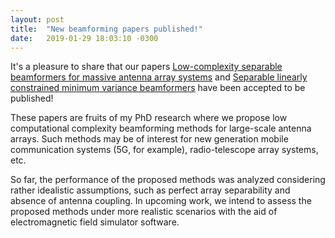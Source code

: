 ```yaml
---
layout: post
title:  "New beamforming papers published!"
date:   2019-01-29 18:03:10 -0300
---
```


It's a pleasure to share that our papers [Low-complexity separable beamformers for massive antenna array systems](http://dx.doi.org/10.1049/iet-spr.2018.5115) and [Separable linearly constrained minimum variance beamformers](http://dx.doi.org/10.1016/j.sigpro.2018.12.010) have been accepted to be published! 

These papers are fruits of my PhD research where we propose low computational complexity beamforming methods for large-scale antenna arrays. Such methods may be of interest for new generation mobile communication systems (5G, for example), radio-telescope array systems, etc. 

So far, the performance of the proposed methods was analyzed considering rather idealistic assumptions, such as perfect array separability and absence of antenna coupling. In upcoming work, we intend to assess the proposed methods under more realistic scenarios with the aid of electromagnetic field simulator software.




